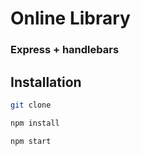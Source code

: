 # Online Library

### Express + handlebars

## Installation

```bash
git clone

npm install

npm start
```
